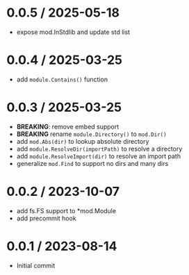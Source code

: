 # 0.0.5 / 2025-05-18

- expose mod.InStdlib and update std list

# 0.0.4 / 2025-03-25

- add `module.Contains()` function

# 0.0.3 / 2025-03-25

- **BREAKING**: remove embed support
- **BREAKING** rename `module.Directory()` to `mod.Dir()`
- add `mod.Abs(dir)` to lookup absolute directory
- add `module.ResolveDir(importPath)` to resolve a directory
- add `module.ResolveImport(dir)` to resolve an import path
- generalize `mod.Find` to support no dirs and many dirs

# 0.0.2 / 2023-10-07

- add fs.FS support to \*mod.Module
- add precommit hook

# 0.0.1 / 2023-08-14

- Initial commit
